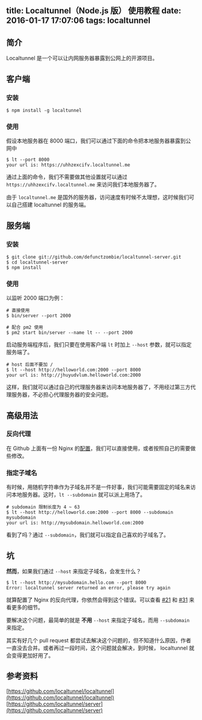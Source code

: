 title: Localtunnel（Node.js 版） 使用教程
date: 2016-01-17 17:07:06
tags: localtunnel
---

## 简介

Localtunnel 是一个可以让内网服务器暴露到公网上的开源项目。


## 客户端

### 安装
```shell
$ npm install -g localtunnel
```

### 使用
假设本地服务器在 8000 端口，我们可以通过下面的命令把本地服务器暴露到公网中

```shell
$ lt --port 8000
your url is: https://uhhzexcifv.localtunnel.me
```

通过上面的命令，我们不需要做其他设置就可以通过 `https://uhhzexcifv.localtunnel.me` 来访问我们本地服务器了。

由于 `localtunnel.me` 是国外的服务器，访问速度有时候不太理想，这时候我们可以自己搭建 localtunnel 的服务端。

## 服务端

### 安装
```shell
$ git clone git://github.com/defunctzombie/localtunnel-server.git
$ cd localtunnel-server
$ npm install
```

### 使用

以监听 2000 端口为例：

```shell
# 直接使用
$ bin/server --port 2000

# 配合 pm2 使用
$ pm2 start bin/server --name lt -- --port 2000
```

启动服务端程序后，我们只要在使用客户端 `lt` 时加上 `--host` 参数，就可以指定服务端了。

```shell
# host 后面不要加 /
$ lt --host http://helloworld.com:2000 --port 8000
your url is: http://jhuyudvlum.helloworld.com:2000
```

这样，我们就可以通过自己的代理服务器来访问本地服务器了，不用经过第三方代理服务器，不必担心代理服务器的安全问题。

## 高级用法

### 反向代理

在 Github 上面有一份 Nginx 的[配置](https://github.com/localtunnel/server/blob/master/devops/nginx/sites/localtunnel)，我们可以直接使用，或者按照自己的需要做些修改。

### 指定子域名

有时候，用随机字符串作为子域名并不是一件好事，我们可能需要固定的域名来访问本地服务器。这时，`lt --subdomain` 就可以派上用场了。

```shell
# subdomain 限制长度为 4 ~ 63
$ lt --host http://helloworld.com:2000 --port 8000 --subdomain mysubdomain
your url is: http://mysubdomain.helloworld.com:2000
```

看到了吗？通过 `--subdomain`，我们就可以指定自己喜欢的子域名了。


## 坑

**然而**，如果我们通过 `--host` 来指定子域名，会发生什么？

```shell
$ lt --host http://mysubdomain.hello.com --port 8000
Error: localtunnel server returned an error, please try again
```

就算配置了 Nginx 的反向代理，你依然会得到这个错误。可以查看 [#21](https://github.com/localtunnel/server/issues/21) 和  [#31](https://github.com/localtunnel/server/issues/31) 来看更多的细节。

要解决这个问题，最简单的就是 **不用** `--host` 来指定子域名，而用 `--subdomain` 来指定。

其实有好几个 pull request 都尝试去解决这个问题的，但不知道什么原因，作者一直没去合并。或者再过一段时间，这个问题就会解决，到时候， localtunnel 就会变得更加好用了。

## 参考资料
[https://github.com/localtunnel/localtunnel](https://github.com/localtunnel/localtunnel)
[https://github.com/localtunnel/server](https://github.com/localtunnel/server)
